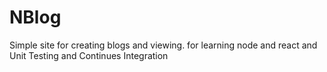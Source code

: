 # NBlog
Simple site for creating blogs and viewing. for learning node and react and Unit Testing and Continues Integration
